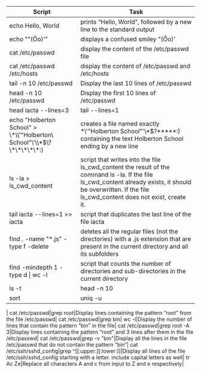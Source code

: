 Script | Task |
-----------------|--------------|
echo Hello, World|prints “Hello, World”, followed by a new line to the standard output|
echo "\"(Ôo)'"|displays a confused smiley "(Ôo)'|
cat /etc/passwd|display the content of the /etc/passwd file|
cat /etc/passwd /etc/hosts|display the content of /etc/passwd and /etc/hosts|
tail -n 10 /etc/passwd|Display the last 10 lines of /etc/passwd|
head -n 10 /etc/passwd|Display the first 10 lines of /etc/passwd|
head iacta --lines=3|tail --lines=1|displays the third line of the file iacta|
echo "Holberton School" > \\\*\\\\\'\"Holberton\ School\"\\\'\\\\\*\$\\\?\\\*\\\*\\\*\\\*\\\*:\)|creates a file named exactly \*\\'"Holberton School"\'\\*$\?\*\*\*\*\*:) containing the text Holberton School ending by a new line|
ls -la > ls_cwd_content|script that writes into the file ls_cwd_content the result of the command ls -la. If the file ls_cwd_content already exists, it should be overwritten. If the file ls_cwd_content does not exist, create it.|
tail iacta --lines=1 >> iacta|script that duplicates the last line of the file iacta|
find . -name "*.js" -type f -delete|deletes all the regular files (not the directories) with a .js extension that are present in the current directory and all its subfolders|
find -mindepth 1 -type d \| wc -l|script that counts the number of directories and sub-directories in the current directory|
ls -t|head -n 10|displays the 10 newest files in the current directory|
sort|uniq -u|script that takes a list of words as input and prints only words that appear exactly once,Input format: One line, one word, Output format: One line, one word,Words should be sorted
|
cat /etc/passwd\|grep root|Display lines containing the pattern “root” from the file /etc/passwd\|
cat /etc/passwd\|grep bin\| wc -l|Display the number of lines that contain the pattern “bin” in the file|
cat /etc/passwd\|grep root -A 3|Display lines containing the pattern “root” and 3 lines after them in the file /etc/passwd|
cat /etc/passwd|grep -v "bin"|Display all the lines in the file /etc/passwd that do not contain the pattern “bin”|
cat /etc/ssh/sshd_config|grep ^[[:upper:][:lower:]]|Display all lines of the file /etc/ssh/sshd_config starting with a letter. include capital letters as well|
tr Ac Ze|Replace all characters A and c from input to Z and e respectively|











